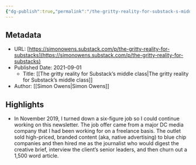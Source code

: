 ```yaml
---
{"dg-publish":true,"permalink":"/the-gritty-reality-for-substack-s-middle-class/","tags":["gardenEntry"]}
---
```



## Metadata
* URL: [https://simonowens.substack.com/p/the-gritty-reality-for-substacks](https://simonowens.substack.com/p/the-gritty-reality-for-substacks)
* Published Date: 2021-09-01
    * Title: [[The gritty reality for Substack’s middle class\|The gritty reality for Substack’s middle class]]
* Author: [[Simon Owens\|Simon Owens]]

## Highlights
* In November 2019, I turned down a six-figure job so I could continue working on this newsletter. The job offer came from a major DC media company that I had been working for on a freelance basis. The outlet sold high-priced, branded content (aka, native advertising) to blue chip companies and then hired me as the journalist who would digest the creative brief, interview the client’s senior leaders, and then churn out a 1,500 word article.

[//begin]: # "Autogenerated link references for markdown compatibility"
[The gritty reality for Substack’s middle class]: <The gritty reality for Substack’s middle class> "The gritty reality for Substack’s middle class"
[//end]: # "Autogenerated link references"